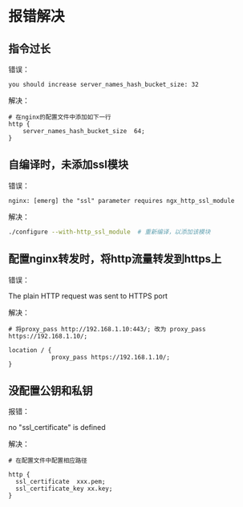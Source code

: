 # 报错解决

## 指令过长

错误：

```
you should increase server_names_hash_bucket_size: 32
```

解决：

```
# 在nginx的配置文件中添加如下一行
http {
    server_names_hash_bucket_size  64;
}
```

## 自编译时，未添加ssl模块

错误：

```
nginx: [emerg] the "ssl" parameter requires ngx_http_ssl_module
```

解决：

``` bash
./configure --with-http_ssl_module  # 重新编译，以添加该模块
```

## 配置nginx转发时，将http流量转发到https上

错误：

The plain HTTP request was sent to HTTPS port

解决：

```
# 将proxy_pass http://192.168.1.10:443/; 改为 proxy_pass https://192.168.1.10/;

location / {
            proxy_pass https://192.168.1.10/;
}
```

## 没配置公钥和私钥

报错：

no "ssl_certificate" is defined

解决：

```
# 在配置文件中配置相应路径

http {
  ssl_certificate  xxx.pem;
  ssl_certificate_key xx.key;
}
```